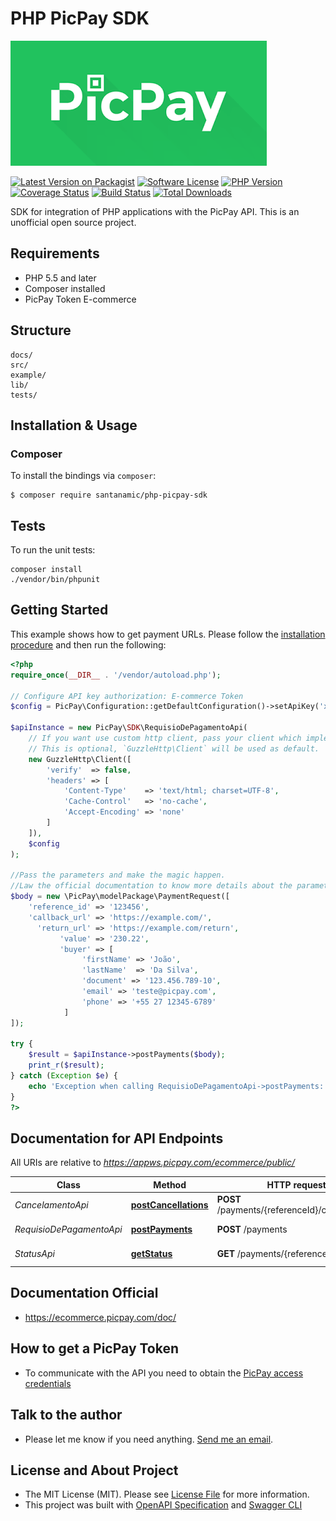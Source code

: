 # PHP PicPay SDK

![Screenshot](docs/assets/PicPay.png)

[![Latest Version on Packagist][ico-version]][link-packagist]
[![Software License][ico-license]](LICENSE.md)
[![PHP Version][ico-php-version]][link-php]
[![Coverage Status][ico-codecov]][link-codecov]
[![Build Status][ico-travis]][link-travis]
[![Total Downloads][ico-downloads]][link-downloads]

SDK for integration of PHP applications with the PicPay API.  This is an unofficial open source project.


## Requirements

- PHP 5.5 and later
- Composer installed
- PicPay Token E-commerce

## Structure

```
docs/
src/
example/
lib/
tests/
```

## Installation & Usage
### Composer

To install the bindings via `composer`:

```
$ composer require santanamic/php-picpay-sdk
```

## Tests

To run the unit tests:

```
composer install
./vendor/bin/phpunit
```

## Getting Started

This example shows how to get payment URLs.
Please follow the [installation procedure](#installation--usage) and then run the following:

```php
<?php
require_once(__DIR__ . '/vendor/autoload.php');

// Configure API key authorization: E-commerce Token
$config = PicPay\Configuration::getDefaultConfiguration()->setApiKey('x-picpay-token', 'YOUR_API_KEY');

$apiInstance = new PicPay\SDK\RequisioDePagamentoApi(
    // If you want use custom http client, pass your client which implements `GuzzleHttp\ClientInterface`.
    // This is optional, `GuzzleHttp\Client` will be used as default.
	new GuzzleHttp\Client([
		'verify'  => false,
		'headers' => [
			'Content-Type'    => 'text/html; charset=UTF-8',
			'Cache-Control'   => 'no-cache',
			'Accept-Encoding' => 'none'
		]
	]),
    $config
);

//Pass the parameters and make the magic happen. 
//Law the official documentation to know more details about the parameters 
$body = new \PicPay\modelPackage\PaymentRequest([
	'reference_id' => '123456',
	'callback_url' => 'https://example.com/',
	  'return_url' => 'https://example.com/return',
	       'value' => '230.22',
	       'buyer' => [
				'firstName' => 'João',
				'lastName'  => 'Da Silva',
				'document' => '123.456.789-10',
				'email' => 'teste@picpay.com',
				'phone' => '+55 27 12345-6789'
			]
]);

try {
    $result = $apiInstance->postPayments($body);
    print_r($result);
} catch (Exception $e) {
    echo 'Exception when calling RequisioDePagamentoApi->postPayments: ', $e->getMessage(), PHP_EOL;
}
?>
```

## Documentation for API Endpoints

All URIs are relative to *https://appws.picpay.com/ecommerce/public/*

Class | Method | HTTP request | Description
------------ | ------------- | ------------- | -------------
*CancelamentoApi* | [**postCancellations**](docs/Api/CancelamentoApi.md#postcancellations) | **POST** /payments/{referenceId}/cancellations | Cancel Request
*RequisioDePagamentoApi* | [**postPayments**](docs/Api/RequisioDePagamentoApi.md#postpayments) | **POST** /payments | Payment Request
*StatusApi* | [**getStatus**](docs/Api/StatusApi.md#getstatus) | **GET** /payments/{referenceId}/status | Status Request

## Documentation Official

 - https://ecommerce.picpay.com/doc/

## How to get a PicPay Token

- To communicate with the API you need to obtain the [PicPay access credentials](https://lojista.picpay.com/dashboard/ecommerce-token)

## Talk to the author

- Please let me know if you need anything. [Send me an email](mailto%3Awilliansantanamic%40gmail.com).

## License and About Project 

- The MIT License (MIT). Please see [License File](LICENSE.md) for more information. 
- This project was built with [OpenAPI Specification](https://github.com/OAI/OpenAPI-Specification/tree/master/examples/v3.0) and [Swagger CLI](https://github.com/swagger-api/swagger-codegen.git)


[ico-version]: https://img.shields.io/packagist/v/santanamic/php-picpay-sdk.svg?style=flat-square
[ico-license]: https://img.shields.io/badge/license-MIT-brightgreen.svg?style=flat-square
[ico-travis]: https://img.shields.io/travis/santanamic/php-picpay-sdk/master.svg?style=flat-square
[ico-php-version]: https://img.shields.io/badge/php->=5.5-8892BF.svg
[ico-downloads]: https://img.shields.io/packagist/dt/santanamic/php-picpay-sdk.svg?style=flat-square
[ico-codecov]: https://codecov.io/gh/santanamic/php-picpay-sdk/branch/master/graph/badge.svg

[link-packagist]: https://packagist.org/packages/santanamic/php-picpay-sdk
[link-travis]: https://travis-ci.org/santanamic/php-picpay-sdk
[link-php]: https://php.net/
[link-downloads]: https://packagist.org/packages/santanamic/php-picpay-sdk
[link-codecov]: https://codecov.io/gh/santanamic/php-picpay-sdk